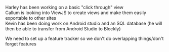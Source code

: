 Harley has been working on a basic "click through" view  
Callum is looking into ViewJS to create views and make them easily exportable to other sites  
Kevin has been doing work on Android studio and an SQL database (he will then be able to transfer from Android Studio to Blockly)  

We need to set up a feature tracker so we don't do overlapping things/don't forget features  
